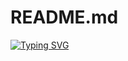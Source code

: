 # README.md
[![Typing SVG](https://readme-typing-svg.herokuapp.com?font=Noto+Sans+Display&weight=600&size=40&pause=600&color=F7F7F7&background=FFFFFF00&vCenter=true&random=false&width=503&height=65&lines=Hey+there+%F0%9F%91%8B!;This+is+Yashasvi+Sharma;Turning+Ideas+Into+Code%F0%9F%9A%80;Learning,+Adapting,+Evolving)](https://git.io/typing-svg)
